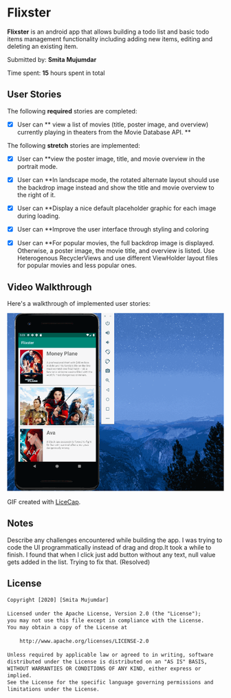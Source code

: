 # Flixster


**Flixster** is an android app that allows building a todo list and basic todo items management functionality including adding new items, editing and deleting an existing item.

Submitted by: **Smita Mujumdar**

Time spent: **15** hours spent in total

## User Stories

The following **required** stories are completed:

* [X] User can ** view a list of movies (title, poster image, and overview) currently playing in theaters from the Movie Database API. **

The following **stretch** stories are implemented:

* [X] User can **view the poster image, title, and movie overview in the portrait mode.
* [X] User can **In landscape mode, the rotated alternate layout should use the backdrop image instead and show the title and movie overview to the right of it.
* [X] User can **Display a nice default placeholder graphic for each image during loading.
* [X] User can **Improve the user interface through styling and coloring 
* [X] User can **For popular movies, the full backdrop image is displayed. Otherwise, a poster image, the movie title, and overview is listed. Use Heterogenous RecyclerViews and use different ViewHolder layout files for popular movies and less popular ones.


## Video Walkthrough

Here's a walkthrough of implemented user stories:

<img src='Walkthrough.gif' title='Video Walkthrough' width='' alt='Video Walkthrough' />

GIF created with [LiceCap](http://www.cockos.com/licecap/).

## Notes

Describe any challenges encountered while building the app.
I was trying to code the UI programmatically instead of drag and drop.It took a while to finish.
I found that when I click just add button without any text, null value gets added in the list. Trying to fix that. (Resolved)

## License

    Copyright [2020] [Smita Mujumdar]

    Licensed under the Apache License, Version 2.0 (the "License");
    you may not use this file except in compliance with the License.
    You may obtain a copy of the License at

        http://www.apache.org/licenses/LICENSE-2.0

    Unless required by applicable law or agreed to in writing, software
    distributed under the License is distributed on an "AS IS" BASIS,
    WITHOUT WARRANTIES OR CONDITIONS OF ANY KIND, either express or implied.
    See the License for the specific language governing permissions and
    limitations under the License.
